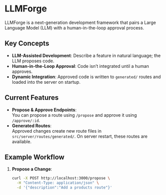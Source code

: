 # LLMForge

LLMForge is a next-generation development framework that pairs a Large Language Model (LLM) with a human-in-the-loop approval process.

## Key Concepts

- **LLM-Assisted Development**: Describe a feature in natural language; the LLM proposes code.
- **Human-in-the-Loop Approval**: Code isn’t integrated until a human approves.
- **Dynamic Integration**: Approved code is written to `generated/` routes and loaded into the server on startup.

## Current Features

- **Propose & Approve Endpoints**:  
  You can propose a route using `/propose` and approve it using `/approve/:id`.
- **Generated Routes**:  
  Approved changes create new route files in `src/server/routes/generated/`. On server restart, these routes are available.

## Example Workflow

1. **Propose a Change**:
   ```bash
   curl -X POST http://localhost:3000/propose \
     -H "Content-Type: application/json" \
     -d '{"description":"Add a products route"}'
